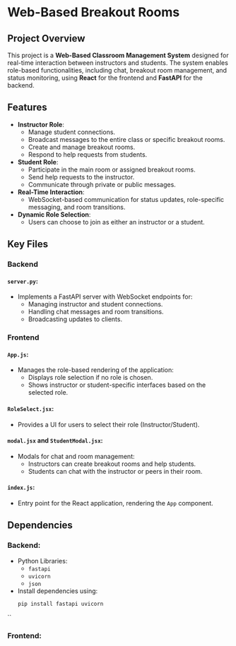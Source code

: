 # Web-Based Breakout Rooms

## Project Overview
This project is a **Web-Based Classroom Management System** designed for real-time interaction between instructors and students. The system enables role-based functionalities, including chat, breakout room management, and status monitoring, using **React** for the frontend and **FastAPI** for the backend.

## Features
- **Instructor Role**:
  - Manage student connections.
  - Broadcast messages to the entire class or specific breakout rooms.
  - Create and manage breakout rooms.
  - Respond to help requests from students.
- **Student Role**:
  - Participate in the main room or assigned breakout rooms.
  - Send help requests to the instructor.
  - Communicate through private or public messages.
- **Real-Time Interaction**:
  - WebSocket-based communication for status updates, role-specific messaging, and room transitions.
- **Dynamic Role Selection**:
  - Users can choose to join as either an instructor or a student.

## Key Files
### Backend
#### `server.py`:
- Implements a FastAPI server with WebSocket endpoints for:
  - Managing instructor and student connections.
  - Handling chat messages and room transitions.
  - Broadcasting updates to clients.

### Frontend
#### `App.js`:
- Manages the role-based rendering of the application:
  - Displays role selection if no role is chosen.
  - Shows instructor or student-specific interfaces based on the selected role.
  
#### `RoleSelect.jsx`:
- Provides a UI for users to select their role (Instructor/Student).

#### `modal.jsx` and `StudentModal.jsx`:
- Modals for chat and room management:
  - Instructors can create breakout rooms and help students.
  - Students can chat with the instructor or peers in their room.

#### `index.js`:
- Entry point for the React application, rendering the `App` component.

## Dependencies
### Backend:
- Python Libraries:
  - `fastapi`
  - `uvicorn`
  - `json`
- Install dependencies using:
  ```bash
  pip install fastapi uvicorn
``
### Frontend:
  
